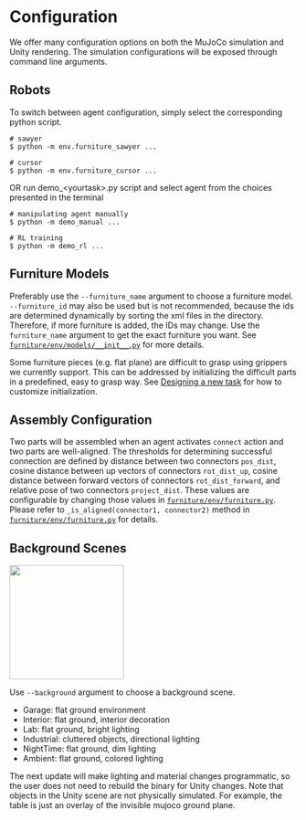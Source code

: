 # Configuration

We offer many configuration options on both the MuJoCo simulation and Unity rendering. The simulation configurations will be exposed through command line arguments.

## Robots
To switch between agent configuration, simply select the corresponding python script.
```
# sawyer
$ python -m env.furniture_sawyer ...

# cursor
$ python -m env.furniture_cursor ...
```
OR run demo_\<yourtask\>.py script and select agent from the choices presented in the terminal
  ```
# manipulating agent manually
$ python -m demo_manual ...

# RL training
$ python -m demo_rl ...
```

## Furniture Models
Preferably use the `--furniture_name` argument to choose a furniture model. `--furniture_id` may also be used but is not recommended, because the ids are determined dynamically by sorting the xml files in the directory. Therefore, if more furniture is added, the IDs may change. Use the `furniture_name` argument to get the exact furniture you want. See [`furniture/env/models/__init__.py`](../env/models/__init__.py) for more details.

Some furniture pieces (e.g. flat plane) are difficult to grasp using grippers we currently support.
This can be addressed by initializing the difficult parts in a predefined, easy to grasp way. See
[Designing a new task](creating_task.md) for how to customize initialization.

## Assembly Configuration
Two parts will be assembled when an agent activates `connect` action and two parts are well-aligned.
The thresholds for determining successful connection are defined by distance between two connectors `pos_dist`, cosine distance between up vectors of connectors `rot_dist_up`, cosine distance between forward vectors of connectors `rot_dist_forward`, and relative pose of two connectors `project_dist`. These values are configurable by changing those values in [`furniture/env/furniture.py`](../env/furniture.py). Please refer to `_is_aligned(connector1, connector2)` method in [`furniture/env/furniture.py`](../env/furniture.py) for details.

## Background Scenes

<img src="img/env/allenv.gif" width="200">

Use `--background` argument to choose a background scene.

- Garage: flat ground environment
- Interior: flat ground, interior decoration
- Lab: flat ground, bright lighting
- Industrial: cluttered objects, directional lighting
- NightTime: flat ground, dim lighting
- Ambient: flat ground, colored lighting

The next update will make lighting and material changes programmatic, so the user does not need to rebuild the binary for Unity changes.
Note that objects in the Unity scene are not physically simulated. For example, the table is just an overlay of the invisible mujoco ground plane.


